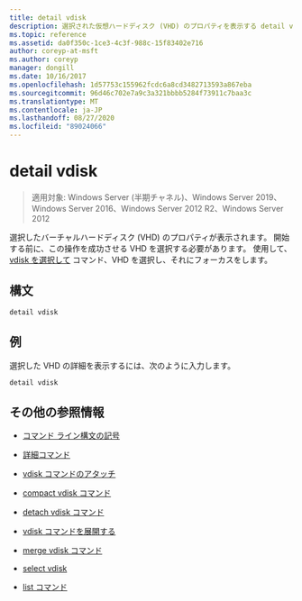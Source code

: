 ```yaml
---
title: detail vdisk
description: 選択された仮想ハードディスク (VHD) のプロパティを表示する detail vdisk コマンドのリファレンス記事です。
ms.topic: reference
ms.assetid: da0f350c-1ce3-4c3f-988c-15f83402e716
author: coreyp-at-msft
ms.author: coreyp
manager: dongill
ms.date: 10/16/2017
ms.openlocfilehash: 1d57753c155962fcdc6a8cd3482713593a867eba
ms.sourcegitcommit: 96d46c702e7a9c3a321bbbb5284f73911c7baa3c
ms.translationtype: MT
ms.contentlocale: ja-JP
ms.lasthandoff: 08/27/2020
ms.locfileid: "89024066"
---
```

# <a name="detail-vdisk"></a>detail vdisk

> 適用対象: Windows Server (半期チャネル)、Windows Server 2019、Windows Server 2016、Windows Server 2012 R2、Windows Server 2012

選択したバーチャルハードディスク (VHD) のプロパティが表示されます。 開始する前に、この操作を成功させる VHD を選択する必要があります。 使用して、 [vdisk を選択して](select-vdisk.md) コマンド、VHD を選択し、それにフォーカスをします。

## <a name="syntax"></a>構文

```
detail vdisk
```

## <a name="examples"></a>例

選択した VHD の詳細を表示するには、次のように入力します。

```
detail vdisk
```

## <a name="additional-references"></a>その他の参照情報

- [コマンド ライン構文の記号](command-line-syntax-key.md)

- [詳細コマンド](detail.md)

- [vdisk コマンドのアタッチ](attach-vdisk.md)

- [compact vdisk コマンド](compact-vdisk.md)

- [detach vdisk コマンド](detach-vdisk.md)

- [vdisk コマンドを展開する](expand-vdisk.md)

- [merge vdisk コマンド](merge-vdisk.md)

- [select vdisk](select-vdisk.md)

- [list コマンド](list.md)
